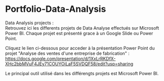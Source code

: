 # Portfolio-Data-Analysis

Data Analysis projects : \
Retrouvez ici les differents projets de Data Analyse effectués sur Microsoft Power BI. Chaque projet est présenté grace à un Google Slide ou Power Point.


Cliquez le lien ci-dessous pour acceder à la présentation Power Point du projet "Analyse des ventes d'une entreprise de fabrication" : \
https://docs.google.com/presentation/d/1XxLrRKDfX-XHc2bbMVuF4JEy71COUYOiLaF5SVDQF58/edit?usp=sharing

Le principal outil utilisé dans les différengts projets est Microsoft Power BI.
